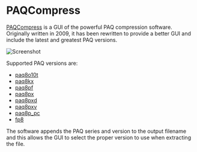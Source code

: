 # PAQCompress

[PAQCompress](https://moisescardona.me/paqcompress) is a GUI of the powerful PAQ compression software. Originally written in 2009, it has been rewritten to provide a better GUI and include the latest and greatest PAQ versions.

![Screenshot](https://moisescardona.me/wp-content/uploads/2019/07/PAQCompress-v0.3.16.png)

Supported PAQ versions are: 

* [paq8o10t](https://encode.ru/threads/81-Paq8o10t)
* [paq8kx](https://encode.ru/threads/296-PAQ8K?p=8370&viewfull=1#post8370)
* [paq8pf](https://encode.ru/threads/457-PAQ8PF)
* [paq8px](https://encode.ru/threads/342-paq8px)
* [paq8pxd](https://encode.ru/threads/1464-Paq8pxd-dict)
* [paq8pxv](https://encode.ru/threads/3064-paq8pxv-virtual-machine)
* [paq8p_pc](https://encode.ru/threads/3070-mod_CM-another-paq-submodel)
* [fp8](https://encode.ru/threads/613-FP8-(-Fast-PAQ8))

The software appends the PAQ series and version to the output filename and this allows the GUI to select the proper version to use when extracting the file.